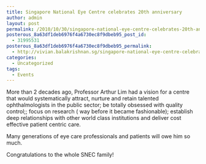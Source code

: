 ```yaml
---
title: Singapore National Eye Centre celebrates 20th anniversary
author: admin
layout: post
permalink: /2010/10/30/singapore-national-eye-centre-celebrates-20th-anniversary/
posterous_8a63df1deb6976f4a6730ec8f9dbeb95_post_id:
  - 31995531
posterous_8a63df1deb6976f4a6730ec8f9dbeb95_permalink:
  - http://vivian.balakrishnan.sg/singapore-national-eye-centre-celebrates-20th
categories:
  - Uncategorized
tags:
  - Events
---
```

<p>More than 2 decades ago, Professor Arthur Lim had a vision for a centre that would systematically attract, nurture and retain talented ophthalmologists in the public sector; be totally obsessed with quality control;; focus on research ( way before it became fashionable); establish deep relationships with other world class institutions and deliver cost effective patient centric care.</p>

<p>Many generations of eye care professionals and patients will owe him so much.</p>

<p>Congratulations to the whole SNEC family!</p>
